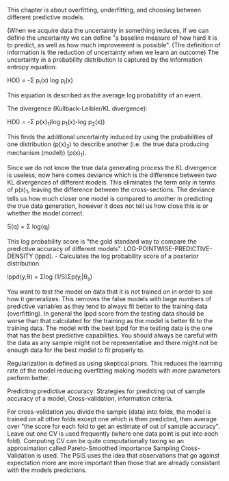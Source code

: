 This chapter is about overfitting, underfitting, and choosing between different predictive models.

(When we acquire data the uncertainty in something reduces, if we can define the uncertainty we can define "a baseline measure of how hard it is to predict, as well as how much improvement is possible". (The definition of information is the reduction of uncertainty when we learn an outcome) The uncertainty in a probability distribution is captured by the information entropy equation:

H(X) = -Σ p<sub>i</sub>(x) log p<sub>i</sub>(x)

This equation is described as the average log probability of an event.

The divergence (Kullback-Leibler/KL divergence):

H(X) = -Σ p(x)<sub>1</sub>(log p<sub>1</sub>(x)-log p<sub>2</sub>(x))

This finds the additional uncertainty induced by using the probabilities of one distribution (p(x)<sub>2</sub>) to describe another (i.e. the true data producing mechanism (model)) (p(x)<sub>1</sub>).

Since we do not know the true data generating process the KL divergence is useless, now here comes deviance which is the difference between two KL divergences of different models. This eliminates the term only in terms of p(x)<sub>1</sub>, leaving the difference between the cross-sections. The deviance tells us how much closer one model is compared to another in predicting the true data generation, however it does not tell us how close this is or whether the model correct.

S(q) = Σ log(q<sub>i</sub>)

This log probability score is "the gold standard way to compare the predictive accuracy of different models".
LOG-POINTWISE-PREDICTIVE-DENSITY (lppd). - Calculates the log probability score of a posterior distribution.

lppd(y,θ) = Σlog (1/S)Σp(y<sub>i</sub>|θ<sub>s</sub>)

You want to test the model on data that it is not trained on in order to see how it generalizes. This removes the false models with large numbers of predictive variables as they tend to always fit better to the training data (overfitting). In general the lppd score from the testing data should be worse than that calculated for the training as the model is better fit to the training data. The model with the best lppd for the testing data is the one that has the best predictive capabilities. You should always be careful with the data as any sample might not be representative and there might not be enough data for the best model to fit properly to.

Regularization is defined as using skeptical priors. This reduces the learning rate of the model reducing overfitting making models with more parameters perform better.

Predicting predictive accuracy:
Strategies for predicting out of sample accuracy of a model, Cross-validation, information criteria.

For cross-validation you divide the sample (data) into folds, the model is trained on all other folds except one which is then predicted, then average over "the score for each fold to get an estimate of out of sample accuracy". Leave out one CV is used frequently (where one data point is put into each fold). Computing CV can be quite computationally taxing so an approximation called Pareto-Smoothed Importance Sampling Cross-Validation is used. The PSIS uses the idea that observations that go against expectation more are more important than those that are already consistant with the models predictions.

